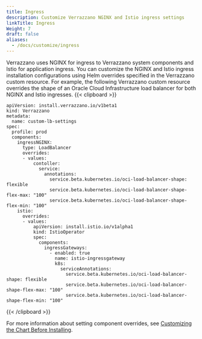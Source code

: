 ```yaml
---
title: Ingress
description: Customize Verrazzano NGINX and Istio ingress settings
linkTitle: Ingress
Weight: 7
draft: false
aliases:
  - /docs/customize/ingress
---
```


Verrazzano uses NGINX for ingress to Verrazzano system components and Istio for application ingress.
You can customize the NGINX and Istio ingress installation configurations using Helm overrides specified in the
Verrazzano custom resource. For example, the following Verrazzano custom resource overrides the shape
of an Oracle Cloud Infrastructure load balancer for both NGINX and Istio ingresses.
{{< clipboard >}}
<div class="highlight">

```
apiVersion: install.verrazzano.io/v1beta1
kind: Verrazzano
metadata:
  name: custom-lb-settings
spec:
  profile: prod
  components:
    ingressNGINX:
      type: LoadBalancer
      overrides:
      - values:
          contoller:
            service:
              annotations:
                service.beta.kubernetes.io/oci-load-balancer-shape: flexible
                service.beta.kubernetes.io/oci-load-balancer-shape-flex-max: "100"
                service.beta.kubernetes.io/oci-load-balancer-shape-flex-min: "100"
    istio:
      overrides:
      - values:
          apiVersion: install.istio.io/v1alpha1
          kind: IstioOperator
          spec:
            components:
              ingressGateways:
                - enabled: true
                  name: istio-ingressgateway
                  k8s:
                    serviceAnnotations:
                      service.beta.kubernetes.io/oci-load-balancer-shape: flexible
                      service.beta.kubernetes.io/oci-load-balancer-shape-flex-max: "100"
                      service.beta.kubernetes.io/oci-load-balancer-shape-flex-min: "100"
```


</div>
{{< /clipboard >}}

For more information about setting component overrides, see [Customizing the Chart Before Installing](https://helm.sh/docs/intro/using_helm/#customizing-the-chart-before-installing).
